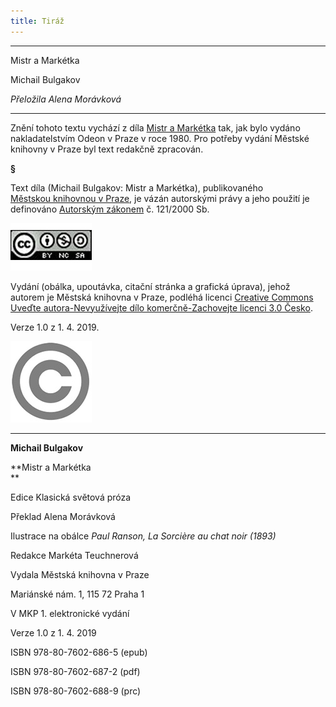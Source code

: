 ```yaml
---
title: Tiráž
---
```


***

Mistr a Markétka

Michail Bulgakov

_Přeložila Alena Morávková_


***

Znění tohoto textu vychází z díla [Mistr a Markétka](https://aleph.nkp.cz/F/?func=direct&doc_number=000393446&local_base=CNB) tak, jak bylo vydáno nakladatelstvím Odeon v Praze v roce 1980. Pro potřeby vydání Městské knihovny v Praze byl text redakčně zpracován.

**§**

Text díla (Michail Bulgakov: Mistr a Markétka), publikovaného [Městskou knihovnou v Praze](https://www.mlp.cz/cz/), je vázán autorskými právy a jeho použití je definováno [Autorským zákonem](https://www.mkcr.cz/predpisy-zakonu-709.html) č. 121/2000 Sb.

![image001.jpg](./resources/image001_fmt.jpeg)

Vydání (obálka, upoutávka, citační stránka a grafická úprava), jehož autorem je Městská knihovna v Praze, podléhá licenci [Creative Commons Uveďte autora-Nevyužívejte dílo komerčně-Zachovejte licenci 3.0 Česko](https://creativecommons.org/licenses/by-nc-sa/3.0/cz/).

  

Verze 1.0 z 1. 4. 2019.

  

![image002.jpg](./resources/image002_fmt.jpeg)


***

**Michail Bulgakov**

**Mistr a Markétka  
**

  

Edice Klasická světová próza

  

Překlad Alena Morávková

  

Ilustrace na obálce _Paul Ranson,_ _La Sorcière au chat noir_ _(1893)_

  

Redakce Markéta Teuchnerová

  

Vydala Městská knihovna v Praze

  

Mariánské nám. 1, 115 72 Praha 1

  

V MKP 1. elektronické vydání

  

Verze 1.0 z 1. 4. 2019

  

ISBN 978-80-7602-686-5 (epub)

  

ISBN 978-80-7602-687-2 (pdf)

  

ISBN 978-80-7602-688-9 (prc)
